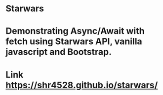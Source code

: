 # Starwars
# Demonstrating Async/Await with fetch using Starwars API, vanilla javascript and Bootstrap. 


# Link https://shr4528.github.io/starwars/
